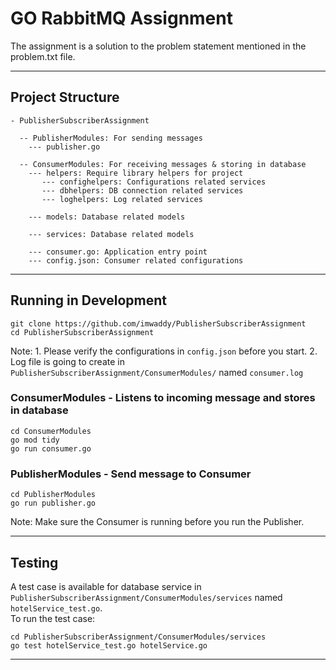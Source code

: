 # GO RabbitMQ Assignment

The assignment is a solution to the problem statement mentioned in the problem.txt file.

<hr>

## Project Structure

```
- PublisherSubscriberAssignment

  -- PublisherModules: For sending messages
    --- publisher.go

  -- ConsumerModules: For receiving messages & storing in database
    --- helpers: Require library helpers for project
       --- confighelpers: Configurations related services
       --- dbhelpers: DB connection related services
       --- loghelpers: Log related services

    --- models: Database related models

    --- services: Database related models

    --- consumer.go: Application entry point
    --- config.json: Consumer related configurations
```

<hr>

## Running in Development
```
git clone https://github.com/imwaddy/PublisherSubscriberAssignment
cd PublisherSubscriberAssignment
```

Note: 1. Please verify the configurations in ```config.json``` before you start.
      2. Log file is going to create in ```PublisherSubscriberAssignment/ConsumerModules/``` named ```consumer.log```
### ConsumerModules - Listens to incoming message and stores in database
```
cd ConsumerModules
go mod tidy
go run consumer.go
```

### PublisherModules - Send message to Consumer
```
cd PublisherModules
go run publisher.go
```

Note: Make sure the Consumer is running before you run the Publisher.

<hr>

## Testing

A test case is available for database service in ```PublisherSubscriberAssignment/ConsumerModules/services``` named ```hotelService_test.go```.<br>
To run the test case:

```
cd PublisherSubscriberAssignment/ConsumerModules/services
go test hotelService_test.go hotelService.go
```

<hr>
